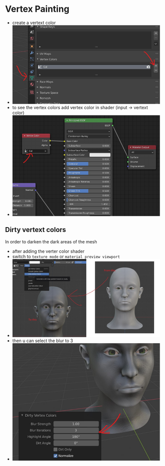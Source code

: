 # Vertex Painting
- create a vertext color
- <img src="./images/vertex-color-add.jpg" alt="vertex-color-add">
- to see the vertex colors add vertex color in shader (input -> vertext color)
- <img src="./images/vertex-color-shader.jpg" alt="vertex-color-shader">

## Dirty vertext colors
In order to darken the dark areas of the mesh
- after adding the verter color shader
- switch to `texture mode` or `material preview viewport`
- <img src="./images/see-dirty-vertex-colors.jpg" alt="see-dirty-vertex-colors">
- then u can select the blur to 3
- <img src="./images/dirty-vertext-colors-blur.jpg" alt="dirty-vertext-colors-blur">